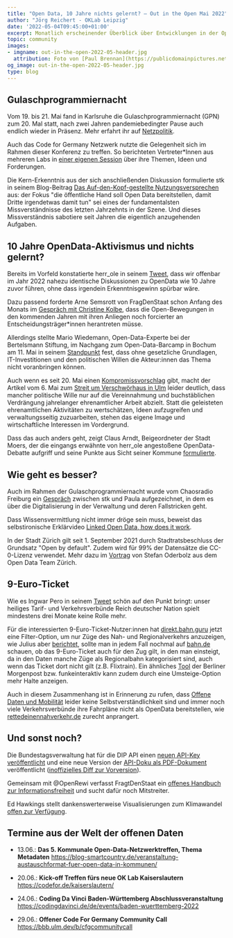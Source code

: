 ```yaml
---
title: "Open Data, 10 Jahre nichts gelernt? – Out in the Open Mai 2022"
author: "Jörg Reichert - OKLab Leipzig"
date: '2022-05-04T09:45:00+01:00'
excerpt: Monatlich erscheinender Überblick über Entwicklungen in der Open Data und Civic Tech Szene
topic: community
images:
- imgname: out-in-the-open-2022-05-header.jpg
  attribution: Foto von [Paul Brennan](https://publicdomainpictures.net/en/browse-author.php?a=74359) auf [publicdomainpictures.net](https://publicdomainpictures.net/en/view-image.php?image=90005&picture=open-sign)
og_image: out-in-the-open-2022-05-header.jpg
type: blog
---
```


## Gulaschprogrammiernacht

Vom 19. bis 21. Mai fand in Karlsruhe die Gulaschprogrammiernacht (GPN) zum 20. Mal statt, nach zwei Jahren pandemiebedingter Pause auch endlich wieder in Präsenz. Mehr erfahrt ihr auf [Netzpolitik](https://netzpolitik.org/2022/gulaschprogrammiernacht-hacken-mit-gulasch-und-trollen/).

Auch das Code for Germany Netzwerk nutzte die Gelegenheit sich im Rahmen dieser Konferenz zu treffen. So berichteten Vertreter*Innen aus mehreren Labs in [einer eigenen Session](https://media.ccc.de/v/gpn20-79-code-for-germany-open-data-digitales-ehrenamt) über ihre Themen, Ideen und Forderungen.

Die Kern-Erkenntnis aus der sich anschließenden Diskussion formulierte stk in seinem Blog-Beitrag [Das Auf-den-Kopf-gestellte Nutzungsversprechen](https://stefan.bloggt.es/2022/05/open-data-und-das-auf-den-kopf-gestellte-nutzungsversprechen/) aus: der Fokus "die öffentliche Hand soll Open Data bereitstellen, damit Dritte irgendetwas damit tun" sei eines der fundamentalsten Missverständnisse des letzten Jahrzehnts in der Szene. Und dieses Missverständnis sabotiere seit Jahren die eigentlich anzugehenden Aufgaben.

## 10 Jahre OpenData-Aktivismus und nichts gelernt?

Bereits im Vorfeld konstatierte herr_ole in seinem [Tweet](https://twitter.com/herr_ole/status/1526291254975283205), dass wir offenbar im Jahr 2022 nahezu identische Diskussionen zu OpenData wie 10 Jahre zuvor führen, ohne dass irgendein Erkenntnisgewinn spürbar wäre.

Dazu passend forderte Arne Semsrott von FragDenStaat schon Anfang des Monats im [Gespräch mit Christine Kolbe](https://twitter.com/WikimediaDE/status/1521388537991471104?t=Sp1G-M0QQp4vJRgZ3j38fQ&s=09), dass die Open-Bewegungen in den kommenden Jahren mit ihren Anliegen noch forcierter an Entscheidungsträger*innen herantreten müsse.

Allerdings stellte Mario Wiedemann, Open-Data-Experte bei der Bertelsmann Stiftung, im Nachgang zum Open-Data-Barcamp in Bochum am 11. Mai in seinem [Standpunkt](https://background.tagesspiegel.de/smart-city/open-data-verantwortliche-stehen-allein-auf-weiter-flur) fest, dass ohne gesetzliche Grundlagen, IT-Investitionen und den politischen Willen die Akteur:innen das Thema nicht voranbringen können.

Auch wenn es seit 20. Mai einen [Kompromissvorschlag](https://twitter.com/verschwoerhaus/status/1527734176576901122) gibt, macht der Artikel vom 6. Mai zum [Streit um Verschwörhaus in Ulm](https://www.swr.de/swraktuell/baden-wuerttemberg/ulm/neues-nutzungskonzept-fuer-verschwoerhaus-ulm-100.html) leider deutlich, dass mancher politische Wille nur auf die Vereinnahmung und buchstäblichen Verdrängung jahrelanger ehrenamtlicher Arbeit abzielt. Statt die geleisteten ehrenamtlichen Aktivitäten zu wertschätzen, Ideen aufzugreifen und verwaltungsseitig zuzuarbeiten, stehen das eigene Image und wirtschaftliche Interessen im Vordergrund.

Dass das auch anders geht, zeigt Claus Arndt, Beigeordneter der Stadt Moers, der die eingangs erwähnte von herr_ole angestoßene OpenData-Debatte aufgriff und seine Punkte aus Sicht seiner Kommune [formulierte](https://twitter.com/derarndt/status/1527205519248728064).

## Wie geht es besser?

Auch im Rahmen der Gulaschprogrammiernacht wurde vom Chaosradio Freiburg ein [Gespräch](https://rdl.de/beitrag/chaosradio-freiburg-0x63) zwischen stk und Paula aufgezeichnet, in dem es über die Digitalisierung in der Verwaltung und deren Fallstricken geht. 

Dass Wissensvermittlung nicht immer dröge sein muss, beweist das selbstironische Erklärvideo [Linked Open Data, how does it work](https://www.youtube.com/watch?v=0m79yDb4AzE).

In der Stadt Zürich gilt seit 1. September 2021 durch Stadtratsbeschluss der Grundsatz "Open by default". Zudem wird für 99% der Datensätze die CC-0-Lizenz verwendet. Mehr dazu im [Vortrag](https://speakerdeck.com/metaodi/data-governance-plus-ogd-einfuhrung) von Stefan Oderbolz aus dem Open Data Team Zürich.

## 9-Euro-Ticket

Wie es Ingwar Pero in seinem [Tweet](https://twitter.com/Perowinger94/status/1532002884631638017?t=EYeX-YLzuvUjnjAT8nkaIg&s=19) schön auf den Punkt bringt: unser heiliges Tarif- und Verkehrsverbünde Reich deutscher Nation spielt mindestens drei Monate keine Rolle mehr.

Für die interessierten 9-Euro-Ticket-Nutzer\:innen hat [direkt.bahn.guru](http://direkt.bahn.guru) jetzt eine Filter-Option, um nur Züge des Nah- und Regionalverkehrs anzuzeigen, wie Julius aber [berichtet](https://twitter.com/juliustens/status/1529322873827074048), sollte man in jedem Fall nochmal auf [bahn.de](http://bahn.de) schauen, ob das 9-Euro-Ticket auch für den Zug gilt, in den man einsteigt, da in den Daten manche Züge als Regionalbahn kategorisiert sind, auch wenn das Ticket dort nicht gilt (z.B. Flixtrain). Ein ähnliches [Tool](https://interaktiv.morgenpost.de/9-Euro-Ticket-Bahn-Reiseziel-Karte-Streckenplaner-ab-Berlin/) der Berliner Morgenpost bzw. funkeinteraktiv kann zudem durch eine Umsteige-Option mehr Halte anzeigen.

Auch in diesem Zusammenhang ist in Erinnerung zu rufen, dass [Offene Daten und Mobilität](https://video.codefor.de/w/2mL8H455YGVx2JM5QSXPhJ) leider keine Selbstverständlichkeit sind und immer noch viele Verkehrsverbünde ihre Fahrpläne nicht als OpenData bereitstellen, wie [rettedeinennahverkehr.de](https://rettedeinennahverkehr.de/) zurecht anprangert.

## Und sonst noch?

Die Bundestagsverwaltung hat für die DIP API einen [neuen API-Key veröffentlicht](https://dip.bundestag.de/%C3%BCber-dip/hilfe/api#content) und eine neue Version der [API-Doku als PDF-Dokument](https://dip.bundestag.de/documents/informationsblatt_zur_dip_api.pdf) veröffentlicht ([inoffizielles Diff zur Vorversion](https://draftable.com/compare/nkoOPaVIrCgT)).

Gemeinsam mit @OpenRewi verfasst FragtDenStaat ein [offenes Handbuch zur Informationsfreiheit](https://twitter.com/fragdenstaat/status/1523561003665051650?t=ruZfaWeqpKHIhu-Qcbo_mg&s=09) und sucht dafür noch Mitstreiter.


Ed Hawkings stellt dankenswerterweise Visualisierungen zum Klimawandel [offen zur Verfügung](https://github.com/ed-hawkins/climate-visuals).

## Termine aus der Welt der offenen Daten

* 13.06.: **Das 5. Kommunale Open-Data-Netzwerktreffen, Thema Metadaten**
https://blog-smartcountry.de/veranstaltung-austauschformat-fuer-open-data-in-kommunen/

* 20.06.: **Kick-off Treffen fürs neue OK Lab Kaiserslautern**
https://codefor.de/kaiserslautern/

* 24.06.: **Coding Da Vinci Baden-Württemberg Abschlussveranstaltung**
https://codingdavinci.de/de/events/baden-wuerttemberg-2022

* 29.06.: **Offener Code For Germany Community Call**
https://bbb.ulm.dev/b/cfgcommunitycall

